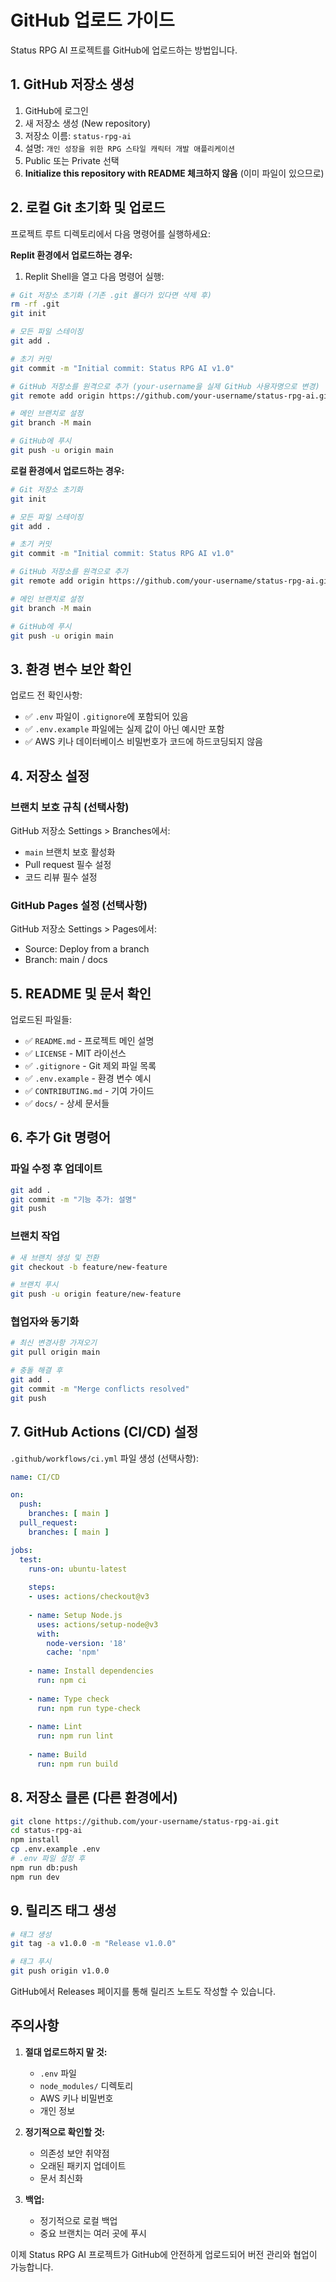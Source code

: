 # GitHub 업로드 가이드

Status RPG AI 프로젝트를 GitHub에 업로드하는 방법입니다.

## 1. GitHub 저장소 생성

1. GitHub에 로그인
2. 새 저장소 생성 (New repository)
3. 저장소 이름: `status-rpg-ai`
4. 설명: `개인 성장을 위한 RPG 스타일 캐릭터 개발 애플리케이션`
5. Public 또는 Private 선택
6. **Initialize this repository with README 체크하지 않음** (이미 파일이 있으므로)

## 2. 로컬 Git 초기화 및 업로드

프로젝트 루트 디렉토리에서 다음 명령어를 실행하세요:

**Replit 환경에서 업로드하는 경우:**
1. Replit Shell을 열고 다음 명령어 실행:

```bash
# Git 저장소 초기화 (기존 .git 폴더가 있다면 삭제 후)
rm -rf .git
git init

# 모든 파일 스테이징
git add .

# 초기 커밋
git commit -m "Initial commit: Status RPG AI v1.0"

# GitHub 저장소를 원격으로 추가 (your-username을 실제 GitHub 사용자명으로 변경)
git remote add origin https://github.com/your-username/status-rpg-ai.git

# 메인 브랜치로 설정
git branch -M main

# GitHub에 푸시
git push -u origin main
```

**로컬 환경에서 업로드하는 경우:**
```bash
# Git 저장소 초기화
git init

# 모든 파일 스테이징
git add .

# 초기 커밋
git commit -m "Initial commit: Status RPG AI v1.0"

# GitHub 저장소를 원격으로 추가
git remote add origin https://github.com/your-username/status-rpg-ai.git

# 메인 브랜치로 설정
git branch -M main

# GitHub에 푸시
git push -u origin main
```

## 3. 환경 변수 보안 확인

업로드 전 확인사항:
- ✅ `.env` 파일이 `.gitignore`에 포함되어 있음
- ✅ `.env.example` 파일에는 실제 값이 아닌 예시만 포함
- ✅ AWS 키나 데이터베이스 비밀번호가 코드에 하드코딩되지 않음

## 4. 저장소 설정

### 브랜치 보호 규칙 (선택사항)
GitHub 저장소 Settings > Branches에서:
- `main` 브랜치 보호 활성화
- Pull request 필수 설정
- 코드 리뷰 필수 설정

### GitHub Pages 설정 (선택사항)
GitHub 저장소 Settings > Pages에서:
- Source: Deploy from a branch
- Branch: main / docs

## 5. README 및 문서 확인

업로드된 파일들:
- ✅ `README.md` - 프로젝트 메인 설명
- ✅ `LICENSE` - MIT 라이선스
- ✅ `.gitignore` - Git 제외 파일 목록
- ✅ `.env.example` - 환경 변수 예시
- ✅ `CONTRIBUTING.md` - 기여 가이드
- ✅ `docs/` - 상세 문서들

## 6. 추가 Git 명령어

### 파일 수정 후 업데이트
```bash
git add .
git commit -m "기능 추가: 설명"
git push
```

### 브랜치 작업
```bash
# 새 브랜치 생성 및 전환
git checkout -b feature/new-feature

# 브랜치 푸시
git push -u origin feature/new-feature
```

### 협업자와 동기화
```bash
# 최신 변경사항 가져오기
git pull origin main

# 충돌 해결 후
git add .
git commit -m "Merge conflicts resolved"
git push
```

## 7. GitHub Actions (CI/CD) 설정

`.github/workflows/ci.yml` 파일 생성 (선택사항):

```yaml
name: CI/CD

on:
  push:
    branches: [ main ]
  pull_request:
    branches: [ main ]

jobs:
  test:
    runs-on: ubuntu-latest
    
    steps:
    - uses: actions/checkout@v3
    
    - name: Setup Node.js
      uses: actions/setup-node@v3
      with:
        node-version: '18'
        cache: 'npm'
    
    - name: Install dependencies
      run: npm ci
    
    - name: Type check
      run: npm run type-check
    
    - name: Lint
      run: npm run lint
    
    - name: Build
      run: npm run build
```

## 8. 저장소 클론 (다른 환경에서)

```bash
git clone https://github.com/your-username/status-rpg-ai.git
cd status-rpg-ai
npm install
cp .env.example .env
# .env 파일 설정 후
npm run db:push
npm run dev
```

## 9. 릴리즈 태그 생성

```bash
# 태그 생성
git tag -a v1.0.0 -m "Release v1.0.0"

# 태그 푸시
git push origin v1.0.0
```

GitHub에서 Releases 페이지를 통해 릴리즈 노트도 작성할 수 있습니다.

## 주의사항

1. **절대 업로드하지 말 것:**
   - `.env` 파일
   - `node_modules/` 디렉토리
   - AWS 키나 비밀번호
   - 개인 정보

2. **정기적으로 확인할 것:**
   - 의존성 보안 취약점
   - 오래된 패키지 업데이트
   - 문서 최신화

3. **백업:**
   - 정기적으로 로컬 백업
   - 중요 브랜치는 여러 곳에 푸시

이제 Status RPG AI 프로젝트가 GitHub에 안전하게 업로드되어 버전 관리와 협업이 가능합니다.